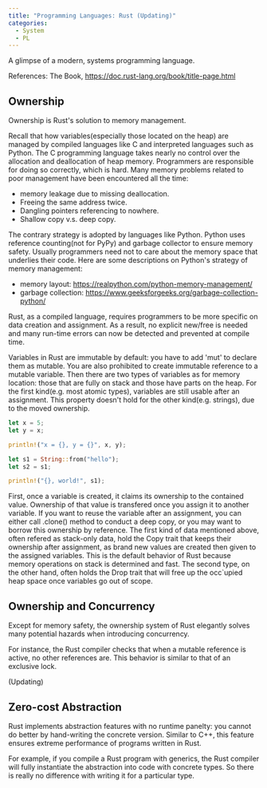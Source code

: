 ```yaml
---
title: "Programming Languages: Rust (Updating)"
categories:
  - System
  - PL
---
```


A glimpse of a modern, systems programming language.

References: The Book, https://doc.rust-lang.org/book/title-page.html

## Ownership

Ownership is Rust's solution to memory management.

Recall that how variables(especially those located on the heap) are managed by compiled languages like C and interpreted languages such as Python. The C programming language takes nearly no control over the allocation and deallocation of heap memory. Programmers are responsible for doing so correctly, which is hard. Many memory problems related to poor management have been encountered all the time:

* memory leakage due to missing deallocation.
* Freeing the same address twice.
* Dangling pointers referencing to nowhere.
* Shallow copy v.s. deep copy.

The contrary strategy is adopted by languages like Python. Python uses reference counting(not for PyPy) and garbage collector to ensure memory safety. Usually programmers need not to care about the memory space that underlies their code. Here are some descriptions on Python's strategy of memory management:

* memory layout: https://realpython.com/python-memory-management/
* garbage collection: https://www.geeksforgeeks.org/garbage-collection-python/

Rust, as a compiled language, requires programmers to be more specific on data creation and assignment. As a result, no explicit new/free is needed and many run-time errors can now be detected and prevented at compile time.

Variables in Rust are immutable by default: you have to add 'mut' to declare them as mutable. You are also prohibited to create immutable reference to a mutable variable. Then there are two types of variables as for memory location: those that are fully on stack and those have parts on the heap. For the first kind(e.g. most atomic types), variables are still usable after an assignment. This property doesn't hold for the other kind(e.g. strings), due to the moved ownership.

```Rust
let x = 5;
let y = x;

println!("x = {}, y = {}", x, y);

let s1 = String::from("hello");
let s2 = s1;

println!("{}, world!", s1);
```

First, once a variable is created, it claims its ownership to the contained value. Ownership of that value is transfered once you assign it to another variable. If you want to reuse the variable after an assignment, you can either call .clone() method to conduct a deep copy, or you may want to borrow this ownership by reference. The first kind of data mentioned above, often refered as stack-only data, hold the Copy trait that keeps their ownership after assignment, as brand new values are created then given to the assigned variables. This is the default behavior of Rust because memory operations on stack is determined and fast. The second type, on the other hand, often holds the Drop trait that will free up the occ`upied heap space once variables go out of scope.

## Ownership and Concurrency

Except for memory safety, the ownership system of Rust elegantly solves many potential hazards when introducing concurrency.

For instance, the Rust compiler checks that when a mutable reference is active, no other references are. This behavior is similar to that of an exclusive lock.

(Updating)

## Zero-cost Abstraction

Rust implements abstraction features with no runtime panelty: you cannot do better by hand-writing the concrete version. Similar to C++, this feature ensures extreme performance of programs written in Rust.

For example, if you compile a Rust program with generics, the Rust compiler will fully instantiate the abstraction into code with concrete types. So there is really no difference with writing it for a particular type.